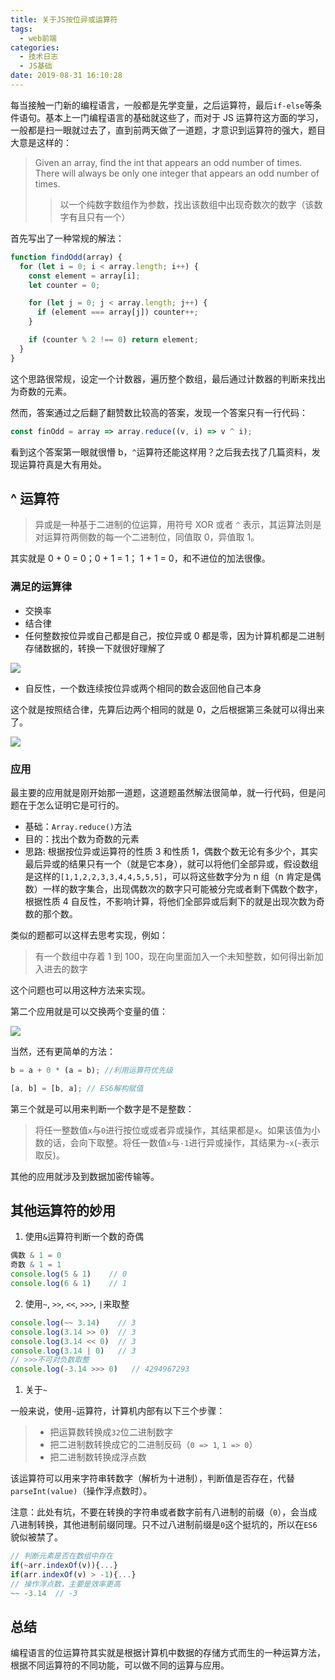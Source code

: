 ```yaml
---
title: 关于JS按位异或运算符
tags:
  - web前端
categories:
  - 技术日志
  - JS基础
date: 2019-08-31 16:10:28
---
```


每当接触一门新的编程语言，一般都是先学变量，之后运算符，最后`if-else`等条件语句。基本上一门编程语言的基础就这些了，而对于 JS 运算符这方面的学习，一般都是扫一眼就过去了，直到前两天做了一道题，才意识到运算符的强大，题目大意是这样的：

> Given an array, find the int that appears an odd number of times.
> There will always be only one integer that appears an odd number of times.
>
> > 以一个纯数字数组作为参数，找出该数组中出现奇数次的数字（该数字有且只有一个）

首先写出了一种常规的解法：

```javascript
function findOdd(array) {
  for (let i = 0; i < array.length; i++) {
    const element = array[i];
    let counter = 0;

    for (let j = 0; j < array.length; j++) {
      if (element === array[j]) counter++;
    }

    if (counter % 2 !== 0) return element;
  }
}
```

这个思路很常规，设定一个计数器，遍历整个数组，最后通过计数器的判断来找出为奇数的元素。

然而，答案通过之后翻了翻赞数比较高的答案，发现一个答案只有一行代码：

```javascript
const finOdd = array => array.reduce((v, i) => v ^ i);
```

看到这个答案第一眼就很懵 b，`^`运算符还能这样用？之后我去找了几篇资料，发现运算符真是大有用处。

## ^ 运算符

> 异或是一种基于二进制的位运算，用符号 XOR 或者 `^` 表示，其运算法则是对运算符两侧数的每一个二进制位，同值取 0，异值取 1。

其实就是 0 + 0 = 0；0 + 1 = 1； 1 + 1 = 0，和不进位的加法很像。

### 满足的运算律

- 交换率
- 结合律
- 任何整数按位异或自己都是自己，按位异或 0 都是零，因为计算机都是二进制存储数据的，转换一下就很好理解了

![](Jietu20190831-164530.jpg)

- 自反性，一个数连续按位异或两个相同的数会返回他自己本身

这个就是按照结合律，先算后边两个相同的就是 0，之后根据第三条就可以得出来了。

![](Jietu20190831-164843.jpg)

### 应用

最主要的应用就是刚开始那一道题，这道题虽然解法很简单，就一行代码，但是问题在于怎么证明它是可行的。

- 基础：`Array.reduce()`方法
- 目的：找出个数为奇数的元素
- 思路: 根据按位异或运算符的性质 3 和性质 1，偶数个数无论有多少个，其实最后异或的结果只有一个（就是它本身），就可以将他们全部异或，假设数组是这样的`[1,1,2,2,3,3,4,4,5,5,5]`，可以将这些数字分为 n 组（n 肯定是偶数）一样的数字集合，出现偶数次的数字只可能被分完或者剩下偶数个数字，根据性质 4 自反性，不影响计算，将他们全部异或后剩下的就是出现次数为奇数的那个数。

类似的题都可以这样去思考实现，例如：

> 有一个数组中存着 1 到 100，现在向里面加入一个未知整数，如何得出新加入进去的数字

这个问题也可以用这种方法来实现。

第二个应用就是可以交换两个变量的值：

![](Jietu20190831-171340.jpg)

当然，还有更简单的方法：

```javascript
b = a + 0 * (a = b); //利用运算符优先级

[a, b] = [b, a]; // ES6解构赋值
```

第三个就是可以用来判断一个数字是不是整数：

> 将任一整数值`x`与`0`进行按位或或者异或操作，其结果都是`x`。如果该值为小数的话，会向下取整。将任一数值`x`与`-1`进行异或操作，其结果为`~x`(`~`表示取反)。

其他的应用就涉及到数据加密传输等。

## 其他运算符的妙用

1. 使用`&`运算符判断一个数的奇偶

```JavaScript
偶数 & 1 = 0
奇数 & 1 = 1
console.log(5 & 1)    // 0
console.log(6 & 1)    // 1
```

2. 使用`~`, `>>`, `<<`, `>>>`, `|`来取整

```JavaScript
console.log(~~ 3.14)    // 3
console.log(3.14 >> 0)  // 3
console.log(3.14 << 0)  // 3
console.log(3.14 | 0)   // 3
// >>>不可对负数取整
console.log(-3.14 >>> 0)   // 4294967293
```

1. 关于`~`

一般来说，使用`~`运算符，计算机内部有以下三个步骤：

> - 把运算数转换成`32`位二进制数字
> - 把二进制数转换成它的二进制反码（`0 => 1`, `1 => 0`）
> - 把二进制数转换成浮点数

该运算符可以用来字符串转数字（解析为十进制），判断值是否存在，代替`parseInt(value)`（操作浮点数时）。

注意：此处有坑，不要在转换的字符串或者数字前有八进制的前缀（`0`），会当成八进制转换，其他进制前缀同理。只不过八进制前缀是`0`这个挺坑的，所以在`ES6`貌似被禁了。

```JavaScript
// 判断元素是否在数组中存在
if(~arr.indexOf(v)){...}
if(arr.indexOf(v) > -1){...}
// 操作浮点数，主要是效率更高
~~ -3.14  // -3
```

## 总结

编程语言的位运算符其实就是根据计算机中数据的存储方式而生的一种运算方法，根据不同运算符的不同功能，可以做不同的运算与应用。

